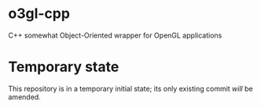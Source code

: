 # o3gl-cpp

C++ somewhat Object-Oriented wrapper for OpenGL applications


# Temporary state

This repository is in a temporary initial state; its only existing commit *will* be amended.
